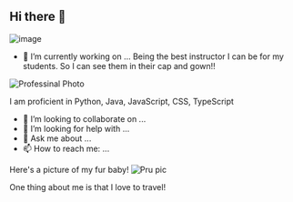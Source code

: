 ## Hi there 👋

![image](https://github.com/user-attachments/assets/db249b0d-de5c-486c-a461-954502940e9a)

- 🔭 I’m currently working on ...
Being the best instructor I can be for my students.
So I can see them in their cap and gown!!

![Professinal Photo](https://github.com/user-attachments/assets/c734911a-a659-4465-82c7-83e7f7b9b19c)



I am proficient in Python, Java, JavaScript, CSS, TypeScript


- 👯 I’m looking to collaborate on ...
- 🤔 I’m looking for help with ...
- 💬 Ask me about ...
- 📫 How to reach me: ...

Here's a picture of my fur baby!
![Pru pic](https://github.com/user-attachments/assets/bf838fbd-21ca-45a3-9cc9-f61c26ad9aae)

One thing about me is that I love to travel!
